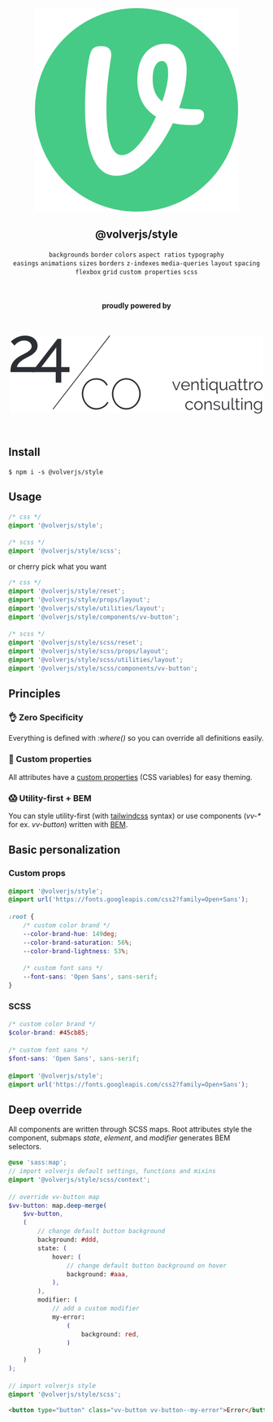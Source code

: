 <div align="center">
  
[![volverjs](public/volverjs.svg)](https://volverjs.github.io/style)

## @volverjs/style

`backgrounds` `border` `colors` `aspect ratios` `typography`  
`easings` `animations` `sizes` `borders` `z-indexes` `media-queries`
`layout` `spacing` `flexbox` `grid` `custom properties` `scss`

<br>

#### proudly powered by

<br>

[![24/Consulting](public/24consulting.svg)](https://24consulting.it)

<br>

</div>

## Install

```
$ npm i -s @volverjs/style
```

## Usage

```scss
/* css */
@import '@volverjs/style';

/* scss */
@import '@volverjs/style/scss';
```

or cherry pick what you want

```scss
/* css */
@import '@volverjs/style/reset';
@import '@volverjs/style/props/layout';
@import '@volverjs/style/utilities/layout';
@import '@volverjs/style/components/vv-button';

/* scss */
@import '@volverjs/style/scss/reset';
@import '@volverjs/style/scss/props/layout';
@import '@volverjs/style/scss/utilities/layout';
@import '@volverjs/style/scss/components/vv-button';
```

## Principles

### 👌 Zero Specificity

Everything is defined with _:where()_ so you can override all definitions easily.

### 🎨 Custom properties

All attributes have a [custom properties](https://developer.mozilla.org/en-US/docs/Web/CSS/--*) (CSS variables) for easy theming.

### 😱 Utility-first + BEM

You can style utility-first (with [tailwindcss](https://tailwindcss.com) syntax) or use components (_vv-\*_ for ex. _vv-button_) written with [BEM](http://getbem.com/introduction/).

## Basic personalization

### Custom props

```css
@import '@volverjs/style';
@import url('https://fonts.googleapis.com/css2?family=Open+Sans');

:root {
	/* custom color brand */
	--color-brand-hue: 149deg;
	--color-brand-saturation: 56%;
	--color-brand-lightness: 53%;

	/* custom font sans */
	--font-sans: 'Open Sans', sans-serif;
}
```

### SCSS

```scss
/* custom color brand */
$color-brand: #45cb85;

/* custom font sans */
$font-sans: 'Open Sans', sans-serif;

@import '@volverjs/style';
@import url('https://fonts.googleapis.com/css2?family=Open+Sans');
```

## Deep override

All components are written through SCSS maps.
Root attributes style the component, submaps _state_, _element_, and _modifier_ generates BEM selectors.

```scss
@use 'sass:map';
// import volverjs default settings, functions and mixins
@import '@volverjs/style/scss/context';

// override vv-button map
$vv-button: map.deep-merge(
	$vv-button,
	(
		// change default button background
		background: #ddd,
		state: (
			hover: (
				// change default button background on hover
				background: #aaa,
			),
		),
		modifier: (
			// add a custom modifier
			my-error:
				(
					background: red,
				)
		)
	)
);

// import volverjs style
@import '@volverjs/style/scss';
```

```html
<button type="button" class="vv-button vv-button--my-error">Error</button>
```
